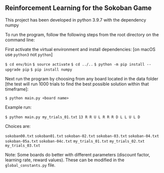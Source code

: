 ## Reinforcement Learning for the Sokoban Game

This project has been developed in python 3.9.7 with 
the dependency numpy

To run the program, follow the following steps from the 
root directory on the command line:

First activate the virtual environment and install dependencies:
[on macOS use `python3` not `python`]

`$ cd env/bin`
`$ source activate`
`$ cd ../..`
`$ python -m pip install --upgrade pip`
`$ pip install numpy`

Next run the program by choosing from any board located in
the data folder [the test will run 1000 trials to find the 
best possible solution within that timeframe]:

`$ python main.py <board name>`

Example run:

`$ python main.py my_trials_01.txt`
`13 R R U L R R R D L L U L D`

Choices are:

`sokoban00.txt`
`sokoban01.txt`
`sokoban-02.txt`
`sokoban-03.txt`
`sokoban-04.txt`
`sokoban-05a.txt`
`sokoban-04c.txt`
`my_trials_01.txt`
`my_trials_02.txt`
`my_trials_03.txt`

Note:
Some boards do better with different parameters (discount
factor, learning rate, reward values). These can be modified
in the `global_constants.py` file.